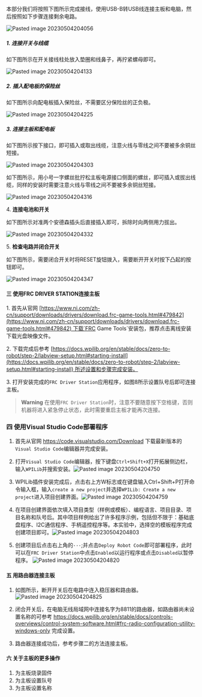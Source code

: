 本部分我们将按照下图所示完成接线，使用USB-B转USB线连接主板和电脑，然后按照如下步骤连接剩余电路。

![Pasted image 20230504204056](https://github.com/ZhangzrJerryGithub/FRC-Wiki/assets/142400625/b15ac9d4-1631-48aa-a6de-5fc1c0e7c85f)

##### 1. 连接开关与线缆

如下图所示在开关接线柱处放入垫圈和线鼻子，再拧紧螺母即可。

![Pasted image 20230504204133](https://github.com/ZhangzrJerryGithub/FRC-Wiki/assets/142400625/bb643b19-19f4-4a30-b253-7744c615e52c)



##### 2. 插入配电板的保险丝

如下图所示向配电板插入保险丝，不需要区分保险丝的正负极。



![Pasted image 20230504204225](https://github.com/ZhangzrJerryGithub/FRC-Wiki/assets/142400625/dbd091fd-7cfe-4677-be58-09fa58debcd4)




##### 3. 连接主板和配电板

如下图所示按下接口，即可插入或取出线缆，注意火线与零线之间不要被多余铜丝短接。

![Pasted image 20230504204303](https://github.com/ZhangzrJerryGithub/FRC-Wiki/assets/142400625/d0dbfaa6-7efc-46dc-87d9-f73fbdc96a10)


如下图所示，用小号一字螺丝批拧松主板电源接口侧面的螺丝，即可插入或拔出线缆，同样的安装时需要注意火线与零线之间不要被多余铜丝短接。

![Pasted image 20230504204316](https://github.com/ZhangzrJerryGithub/FRC-Wiki/assets/142400625/85c6ca0d-37ef-4b64-8c7b-208c473bfa82)


4. **连接电池和开关**

如下图所示对准两个安德森插头后直接插入即可，拆除时向两侧用力拔出。


![Pasted image 20230504204332](https://github.com/ZhangzrJerryGithub/FRC-Wiki/assets/142400625/28dd547f-35fd-4b01-9ebd-378b795247af)

5. **检查电路并闭合开关**

如下图所示，需要闭合开关时将RESET旋钮拨入，需要断开开关时按下凸起的按钮即可。

![Pasted image 20230504204347](https://github.com/ZhangzrJerryGithub/FRC-Wiki/assets/142400625/672b2354-78de-49ff-9607-2318d80cc088)

#### 三  使用FRC DRIVER STATION连接主板

1. 首先从官网 [https://www.ni.com/zh-cn/support/downloads/drivers/download.frc-game-tools.html#479842](https://www.ni.com/zh-cn/support/downloads/drivers/download.frc-game-tools.html#479842) 下载`FRC Game Tools`安装包，推荐点击离线安装下载光盘映像文件。

2. 下载完成后参考 [https://docs.wpilib.org/en/stable/docs/zero-to-robot/step-2/labview-setup.html#starting-install](https://docs.wpilib.org/en/stable/docs/zero-to-robot/step-2/labview-setup.html#starting-install) 所述设置和步骤完成安装。

3. 打开安装完成的`FRC Driver Station`应用程序，如图8所示设置队号后即可连接主板。
> **Warning**
> 在使用`FRC Driver Station`时，注意不要随意按下空格键，否则机器将进入紧急停止状态，此时需要重启主板才能再次连接。

### 四  使用Visual Studio Code部署程序

1. 首先从官网 https://code.visualstudio.com/Download 下载最新版本的`Visual Studio Code`编辑器并完成安装。

2. 打开`Visual Studio Code`编辑器，按下键盘`Ctrl+Shift+X`打开拓展侧边栏，输入`WPILib`并搜索安装。![Pasted image 20230504204750](https://github.com/ZhangzrJerryGithub/FRC-Wiki/assets/142400625/c1271877-45cf-49e2-ad0b-8ee70aac7e0e)


 
3. WPILib插件安装完成后，点击右上方W标志或在键盘输入Ctrl+Shift+P打开命令输入框，输入`create a new project`并选择`WPILib: Create a new project`进入项目创建界面。![Pasted image 20230504204759](https://github.com/ZhangzrJerryGithub/FRC-Wiki/assets/142400625/ed6a1d91-78c2-4b72-871b-c60d860d8ab7)



 
4. 在项目创建界面依次填入项目类型（样例或模板）、编程语言、项目目录、项目名称和队号后。其中项目样例给出了许多程序示例，包括但不限于：基础底盘程序、I2C通信程序、手柄遥控程序等。本实验中，选择空的模板程序完成创建项目即可。![Pasted image 20230504204803](https://github.com/ZhangzrJerryGithub/FRC-Wiki/assets/142400625/63ed255f-8673-4297-b52c-9b7d59180941)


 
5. 创建项目后点击右上角的`···`;并点击`Deploy Robot Code`即可部署程序，此时可以在`FRC Driver Station`中点击`Enabled`以运行程序或点击`Disabled`以暂停程序。
![Pasted image 20230504204820](https://github.com/ZhangzrJerryGithub/FRC-Wiki/assets/142400625/14253d6d-ebb5-47ee-90ca-977ce9bb7477)



#### 五  用路由器连接主板
1. 如图所示，断开开关后在电路中连入稳压器和路由器。![Pasted image 20230504204825](https://github.com/ZhangzrJerryGithub/FRC-Wiki/assets/142400625/626d108c-9620-4fcd-ada4-dd25449d3c57)


2. 闭合开关后，在电脑无线局域网中连接名字为8811的路由器，如路由器尚未设置名称的可参考 https://docs.wpilib.org/en/stable/docs/controls-overviews/control-system-software.html#frc-radio-configuration-utility-windows-only 完成设置。

3. 路由器连接成功后，参考步骤二的方法连接主板。

#### 六  关于主板的更多操作
1. 为主板烧录固件
2. 为主板设置队号
3. 为主板设置名称
